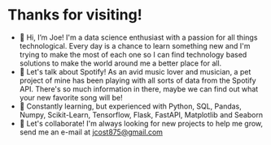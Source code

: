 # Thanks for visiting!

- 👋 Hi, I’m Joe! I'm a data science enthusiast with a passion for all things technological. Every day is a chance to learn something new and I'm trying to make the most of each one so I can find technology based solutions to make the world around me a better place for all.
- 👀 Let's talk about Spotify! As an avid music lover and musician, a pet project of mine has been playing with all sorts of data from the Spotify API. There's so much information in there, maybe we can find out what your new favorite song will be!
- 🌱 Constantly learning, but experienced with Python, SQL, Pandas, Numpy, Scikit-Learn, Tensorflow, Flask, FastAPI, Matplotlib and Seaborn
- 💞️ Let's collaborate! I'm always looking for new projects to help me grow, send me an e-mail at jcost875@gmail.com
